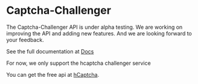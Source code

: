 # Captcha-Challenger

The Captcha-Challenger API is under alpha testing. We are working on improving the API and adding new features. And we are looking forward to your feedback.

See the full documentation at [Docs](https://captcha-challenger.github.io/docs/#/)

For now, we only support the hcaptcha challenger service

You can get the free api at [hCaptcha](hcaptcha/).
